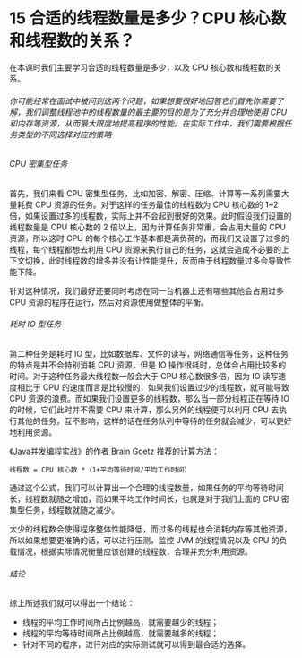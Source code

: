 15 合适的线程数量是多少？CPU 核心数和线程数的关系？
=============================

在本课时我们主要学习合适的线程数量是多少，以及 CPU 核心数和线程数的关系。

###### 你可能经常在面试中被问到这两个问题，如果想要很好地回答它们首先你需要了解，我们调整线程池中的线程数量的最主要的目的是为了充分并合理地使用 CPU 和内存等资源，从而最大限度地提高程序的性能。在实际工作中，我们需要根据任务类型的不同选择对应的策略

###### CPU 密集型任务

首先，我们来看 CPU 密集型任务，比如加密、解密、压缩、计算等一系列需要大量耗费 CPU 资源的任务。对于这样的任务最佳的线程数为 CPU 核心数的 1~2 倍，如果设置过多的线程数，实际上并不会起到很好的效果。此时假设我们设置的线程数量是 CPU 核心数的 2 倍以上，因为计算任务非常重，会占用大量的 CPU 资源，所以这时 CPU 的每个核心工作基本都是满负荷的，而我们又设置了过多的线程，每个线程都想去利用 CPU 资源来执行自己的任务，这就会造成不必要的上下文切换，此时线程数的增多并没有让性能提升，反而由于线程数量过多会导致性能下降。

针对这种情况，我们最好还要同时考虑在同一台机器上还有哪些其他会占用过多 CPU 资源的程序在运行，然后对资源使用做整体的平衡。

###### 耗时 IO 型任务

第二种任务是耗时 IO 型，比如数据库、文件的读写，网络通信等任务，这种任务的特点是并不会特别消耗 CPU 资源，但是 IO 操作很耗时，总体会占用比较多的时间。对于这种任务最大线程数一般会大于 CPU 核心数很多倍，因为 IO 读写速度相比于 CPU 的速度而言是比较慢的，如果我们设置过少的线程数，就可能导致 CPU 资源的浪费。而如果我们设置更多的线程数，那么当一部分线程正在等待 IO 的时候，它们此时并不需要 CPU 来计算，那么另外的线程便可以利用 CPU 去执行其他的任务，互不影响，这样的话在任务队列中等待的任务就会减少，可以更好地利用资源。

《Java并发编程实战》的作者 Brain Goetz 推荐的计算方法：

```
线程数 = CPU 核心数 *（1+平均等待时间/平均工作时间）

```

通过这个公式，我们可以计算出一个合理的线程数量，如果任务的平均等待时间长，线程数就随之增加，而如果平均工作时间长，也就是对于我们上面的 CPU 密集型任务，线程数就随之减少。

太少的线程数会使得程序整体性能降低，而过多的线程也会消耗内存等其他资源，所以如果想要更准确的话，可以进行压测，监控 JVM 的线程情况以及 CPU 的负载情况，根据实际情况衡量应该创建的线程数，合理并充分利用资源。

###### 结论

综上所述我们就可以得出一个结论：

* 线程的平均工作时间所占比例越高，就需要越少的线程；
* 线程的平均等待时间所占比例越高，就需要越多的线程；
* 针对不同的程序，进行对应的实际测试就可以得到最合适的选择。

